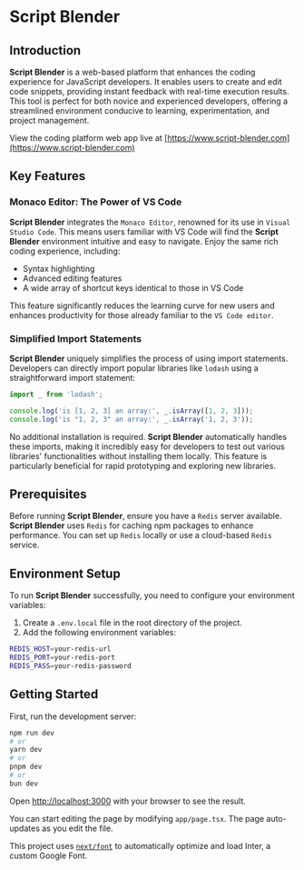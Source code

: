 # Script Blender

## Introduction

**Script Blender** is a web-based platform that enhances the coding experience for JavaScript developers. It enables users to create and edit code snippets, providing instant feedback with real-time execution results. This tool is perfect for both novice and experienced developers, offering a streamlined environment conducive to learning, experimentation, and project management.

View the coding platform web app live at [https://www.script-blender.com](https://www.script-blender.com)

## Key Features

### Monaco Editor: The Power of VS Code

**Script Blender** integrates the `Monaco Editor`, renowned for its use in `Visual Studio Code`. This means users familiar with VS Code will find the **Script Blender** environment intuitive and easy to navigate. Enjoy the same rich coding experience, including:

- Syntax highlighting
- Advanced editing features
- A wide array of shortcut keys identical to those in VS Code

This feature significantly reduces the learning curve for new users and enhances productivity for those already familiar to the `VS Code editor`.

### Simplified Import Statements

**Script Blender** uniquely simplifies the process of using import statements. Developers can directly import popular libraries like `lodash` using a straightforward import statement:

```javascript
import _ from 'lodash';

console.log('is [1, 2, 3] an array:', _.isArray([1, 2, 3]));
console.log('is "1, 2, 3" an array:', _.isArray('1, 2, 3'));
```

No additional installation is required. **Script Blender** automatically handles these imports, making it incredibly easy for developers to test out various libraries' functionalities without installing them locally. This feature is particularly beneficial for rapid prototyping and exploring new libraries.

## Prerequisites

Before running **Script Blender**, ensure you have a `Redis` server available. **Script Blender** uses `Redis` for caching npm packages to enhance performance. You can set up `Redis` locally or use a cloud-based `Redis` service.

## Environment Setup

To run **Script Blender** successfully, you need to configure your environment variables:

1. Create a `.env.local` file in the root directory of the project.
2. Add the following environment variables:

```bash
REDIS_HOST=your-redis-url
REDIS_PORT=your-redis-port
REDIS_PASS=your-redis-password
```

## Getting Started

First, run the development server:

```bash
npm run dev
# or
yarn dev
# or
pnpm dev
# or
bun dev
```

Open [http://localhost:3000](http://localhost:3000) with your browser to see the result.

You can start editing the page by modifying `app/page.tsx`. The page auto-updates as you edit the file.

This project uses [`next/font`](https://nextjs.org/docs/basic-features/font-optimization) to automatically optimize and load Inter, a custom Google Font.
